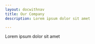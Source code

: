 ```yaml
---
layout: docwithnav
title: Our Company
description: Lorem ipsum dolor sit amet

---
```


Lorem ipsum dolor sit amet
